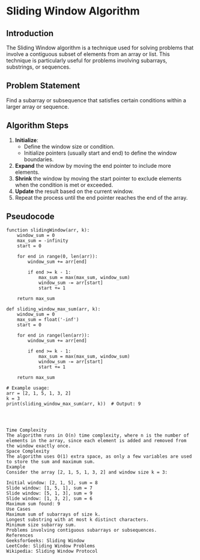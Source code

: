# Sliding Window Algorithm

## Introduction
The Sliding Window algorithm is a technique used for solving problems that involve a contiguous subset of elements from an array or list. This technique is particularly useful for problems involving subarrays, substrings, or sequences.

## Problem Statement
Find a subarray or subsequence that satisfies certain conditions within a larger array or sequence.

## Algorithm Steps
1. **Initialize**:
   - Define the window size or condition.
   - Initialize pointers (usually start and end) to define the window boundaries.
2. **Expand** the window by moving the end pointer to include more elements.
3. **Shrink** the window by moving the start pointer to exclude elements when the condition is met or exceeded.
4. **Update** the result based on the current window.
5. Repeat the process until the end pointer reaches the end of the array.

## Pseudocode
```pseudo
function slidingWindow(arr, k):
    window_sum = 0
    max_sum = -infinity
    start = 0
    
    for end in range(0, len(arr)):
        window_sum += arr[end]
        
        if end >= k - 1:
            max_sum = max(max_sum, window_sum)
            window_sum -= arr[start]
            start += 1
    
    return max_sum

def sliding_window_max_sum(arr, k):
    window_sum = 0
    max_sum = float('-inf')
    start = 0
    
    for end in range(len(arr)):
        window_sum += arr[end]
        
        if end >= k - 1:
            max_sum = max(max_sum, window_sum)
            window_sum -= arr[start]
            start += 1
    
    return max_sum

# Example usage:
arr = [2, 1, 5, 1, 3, 2]
k = 3
print(sliding_window_max_sum(arr, k))  # Output: 9




Time Complexity
The algorithm runs in O(n) time complexity, where n is the number of elements in the array, since each element is added and removed from the window exactly once.
Space Complexity
The algorithm uses O(1) extra space, as only a few variables are used to store the sum and maximum sum.
Example
Consider the array [2, 1, 5, 1, 3, 2] and window size k = 3:

Initial window: [2, 1, 5], sum = 8
Slide window: [1, 5, 1], sum = 7
Slide window: [5, 1, 3], sum = 9
Slide window: [1, 3, 2], sum = 6
Maximum sum found: 9
Use Cases
Maximum sum of subarrays of size k.
Longest substring with at most k distinct characters.
Minimum size subarray sum.
Problems involving contiguous subarrays or subsequences.
References
GeeksforGeeks: Sliding Window
LeetCode: Sliding Window Problems
Wikipedia: Sliding Window Protocol

